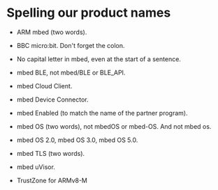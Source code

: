 # Spelling our product names

* ARM mbed (two words).

* BBC micro:bit. Don't forget the colon.

* No capital letter in mbed, even at the start of a sentence.

* mbed BLE, not mbed/BLE or BLE_API.

* mbed Cloud Client.

* mbed Device Connector.

* mbed Enabled (to match the name of the partner program).

* mbed OS (two words), not mbedOS or mbed-OS. And not mbed os. 

* mbed OS 2.0, mbed OS 3.0, mbed OS 5.0.

* mbed TLS (two words).

* mbed uVisor.

* TrustZone for ARMv8-M

